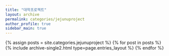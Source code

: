 ```yaml
---
title: "대학프로젝트"
layout: archive
permalink: categories/jejunuproject
author_profile: true
sidebar_main: true
---
```


{% assign posts = site.categories.jejunuproject %}
{% for post in posts %} {% include archive-single2.html type=page.entries_layout %} {% endfor %}
